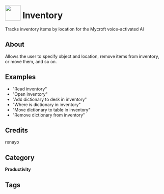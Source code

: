 # <img src="https://raw.githack.com/FortAwesome/Font-Awesome/master/svgs/solid/laptop-house.svg" card_color="#FEE255" width="50" height="50" style="vertical-align:bottom"/> Inventory
Tracks inventory items by location for the Mycroft voice-activated AI

## About
Allows the user to specify object and location, remove items from inventory, or move them, and so on.

## Examples
* "Read inventory"
* "Open inventory"
* "Add dictionary to desk in inventory"
* "Where is dictionary in inventory"
* "Move dictionary to table in inventory"
* "Remove dictionary from inventory"

## Credits
renayo

## Category
**Productivity**

## Tags

